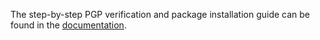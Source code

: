 The step-by-step PGP verification and package installation guide can be found in the [documentation](https://docs.wasabiwallet.io/using-wasabi/InstallPackage.html).
